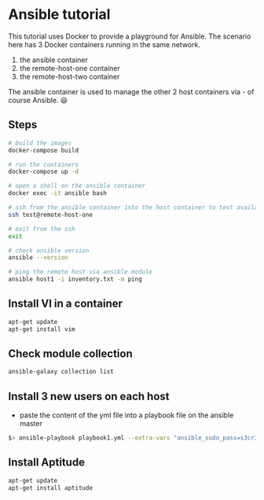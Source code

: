 # Ansible tutorial

This tutorial uses Docker to provide a playground for Ansible.
The scenario here has 3 Docker containers running in the same network.

1. the ansible container
2. the remote-host-one container
3. the remote-host-two container

The ansible container is used to manage the other 2 host containers via - of course Ansible. :smiley:

## Steps

~~~bash
# build the images
docker-compose build

# run the containers
docker-compose up -d

# open a shell on the ansible container
docker exec -it ansible bash

# ssh from the ansible container into the host container to test availability
ssh test@remote-host-one

# exit from the ssh
exit

# check ansible version
ansible --version

# ping the remote host via ansible module
ansible host1 -i inventory.txt -m ping
~~~

## Install VI in a container

~~~bash
apt-get update
apt-get install vim
~~~

## Check module collection

~~~bash
ansible-galaxy collection list
~~~

## Install 3 new users on each host

- paste the content of the yml file into a playbook file on the ansible master

~~~bash
$> ansible-playbook playbook1.yml --extra-vars "ansible_sudo_pass=s3cr3t"`
~~~

## Install Aptitude

~~~bash
apt-get update
apt-get install aptitude
~~~